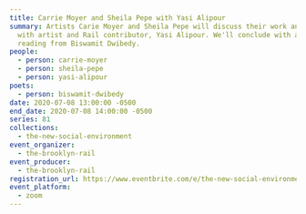 ```yaml
---
title: Carrie Moyer and Sheila Pepe with Yasi Alipour
summary: Artists Carie Moyer and Sheila Pepe will discuss their work and process
  with artist and Rail contributor, Yasi Alipour. We'll conclude with a poetry
  reading from Biswamit Dwibedy.
people:
  - person: carrie-moyer
  - person: sheila-pepe
  - person: yasi-alipour
poets:
  - person: biswamit-dwibedy
date: 2020-07-08 13:00:00 -0500
end_date: 2020-07-08 14:00:00 -0500
series: 81
collections:
  - the-new-social-environment
event_organizer:
  - the-brooklyn-rail
event_producer:
  - the-brooklyn-rail
registration_url: https://www.eventbrite.com/e/the-new-social-environment-81-carrie-moyer-and-sheila-pepe-tickets-112098591906
event_platform:
  - zoom
---
```

